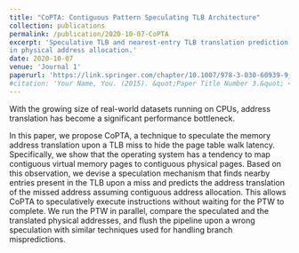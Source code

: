 ```yaml
---
title: "CoPTA: Contiguous Pattern Speculating TLB Architecture"
collection: publications
permalink: /publication/2020-10-07-CoPTA
excerpt: 'Speculative TLB and nearest-entry TLB translation prediction by exploiting contiguity
in physical address allocation.'
date: 2020-10-07
venue: 'Journal 1'
paperurl: 'https://link.springer.com/chapter/10.1007/978-3-030-60939-9_5'
#citation: 'Your Name, You. (2015). &quot;Paper Title Number 3.&quot; <i>Journal 1</i>. 1(3).'
---
```


With the growing size of real-world datasets running on CPUs, address translation has become a significant performance bottleneck.

In this paper, we propose CoPTA, a technique to speculate the memory address translation upon a TLB miss to hide the page table walk latency. Specifically, we show that the operating system has a tendency to map contiguous virtual memory pages to contiguous physical pages. Based on this observation, we devise a speculation mechanism that finds nearby entries present in the TLB upon a miss and predicts the address translation of the missed address assuming contiguous address allocation. This allows CoPTA to speculatively execute instructions without waiting for the PTW to complete. We run the PTW in parallel, compare the speculated and the translated physical addresses, and flush the pipeline upon a wrong speculation with similar techniques used for handling branch mispredictions.